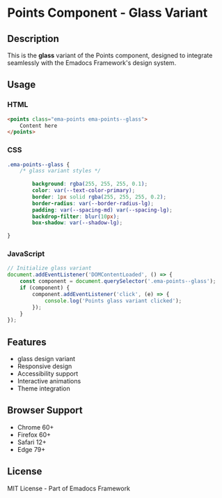 # Points Component - Glass Variant

## Description
This is the **glass** variant of the Points component, designed to integrate seamlessly with the Emadocs Framework's design system.

## Usage

### HTML
```html
<points class="ema-points ema-points--glass">
    Content here
</points>
```

### CSS
```css
.ema-points--glass {
    /* glass variant styles */
    
        background: rgba(255, 255, 255, 0.1);
        color: var(--text-color-primary);
        border: 1px solid rgba(255, 255, 255, 0.2);
        border-radius: var(--border-radius-lg);
        padding: var(--spacing-md) var(--spacing-lg);
        backdrop-filter: blur(10px);
        box-shadow: var(--shadow-lg);
    
}
```

### JavaScript
```javascript
// Initialize glass variant
document.addEventListener('DOMContentLoaded', () => {
    const component = document.querySelector('.ema-points--glass');
    if (component) {
        component.addEventListener('click', (e) => {
            console.log('Points glass variant clicked');
        });
    }
});
```

## Features
- glass design variant
- Responsive design
- Accessibility support
- Interactive animations
- Theme integration

## Browser Support
- Chrome 60+
- Firefox 60+
- Safari 12+
- Edge 79+

## License
MIT License - Part of Emadocs Framework

